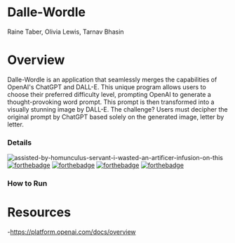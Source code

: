 # Dalle-Wordle
Raine Taber, Olivia Lewis, Tarnav Bhasin

# Overview
Dalle-Wordle is an application that seamlessly merges the capabilities of OpenAI's ChatGPT and DALL-E. This unique program allows users to choose their preferred difficulty level, prompting OpenAI to generate a thought-provoking word prompt. This prompt is then transformed into a visually stunning image by DALL-E. The challenge? Users must decipher the original prompt by ChatGPT based solely on the generated image, letter by letter.

### Details
![assisted-by-homunculus-servant-i-wasted-an-artificer-infusion-on-this](https://github.com/RIT-New-Media-Capstone/Dalle-Hangman/assets/89538871/670e0b9c-f14b-4e6e-a997-d0bbb4e40856)
[![forthebadge](http://forthebadge.com/images/badges/built-with-love.svg)](http://forthebadge.com)
[![forthebadge](https://forthebadge.com/images/badges/made-with-javascript.svg)](https://forthebadge.com)
[![forthebadge](https://forthebadge.com/images/badges/uses-html.svg)](https://forthebadge.com)
[![forthebadge](https://forthebadge.com/images/badges/uses-css.svg)](https://forthebadge.com)




### How to Run

# Resources
-https://platform.openai.com/docs/overview
